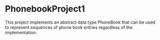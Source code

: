 # PhonebookProject1
This project implements an abstract data type PhoneBook that can be used to represent sequences of phone book entries regardless of the implementation. 
